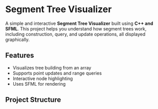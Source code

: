 # Segment Tree Visualizer

A simple and interactive **Segment Tree Visualizer** built using **C++ and SFML**. This project helps you understand how segment trees work, including construction, query, and update operations, all displayed graphically.

## Features

- Visualizes tree building from an array
- Supports point updates and range queries
- Interactive node highlighting
- Uses SFML for rendering

## Project Structure


